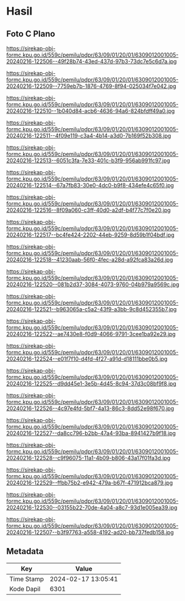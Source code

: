 # Hasil

## Foto C Plano

https://sirekap-obj-formc.kpu.go.id/559c/pemilu/pdpr/63/09/01/20/01/6309012001005-20240216-122506--49f28b74-43ed-437d-97b3-73dc7e5c6d7a.jpg

https://sirekap-obj-formc.kpu.go.id/559c/pemilu/pdpr/63/09/01/20/01/6309012001005-20240216-122509--7759eb7b-1876-4769-8f94-025034f7e042.jpg

https://sirekap-obj-formc.kpu.go.id/559c/pemilu/pdpr/63/09/01/20/01/6309012001005-20240216-122510--1b040d84-acb6-4636-94a6-824bfdff49a0.jpg

https://sirekap-obj-formc.kpu.go.id/559c/pemilu/pdpr/63/09/01/20/01/6309012001005-20240216-122511--4f09e119-c3a4-4b14-a3d0-7b169f52b308.jpg

https://sirekap-obj-formc.kpu.go.id/559c/pemilu/pdpr/63/09/01/20/01/6309012001005-20240216-122513--6051c3fa-7e33-401c-b3f9-956ab991fc97.jpg

https://sirekap-obj-formc.kpu.go.id/559c/pemilu/pdpr/63/09/01/20/01/6309012001005-20240216-122514--67a7fb83-30e0-4dc0-b9f8-434efe4c65f0.jpg

https://sirekap-obj-formc.kpu.go.id/559c/pemilu/pdpr/63/09/01/20/01/6309012001005-20240216-122516--8f09a060-c3ff-40d0-a2df-b4f77c7f0e20.jpg

https://sirekap-obj-formc.kpu.go.id/559c/pemilu/pdpr/63/09/01/20/01/6309012001005-20240216-122517--bc4fe424-2202-44eb-9259-8d59b1f04bdf.jpg

https://sirekap-obj-formc.kpu.go.id/559c/pemilu/pdpr/63/09/01/20/01/6309012001005-20240216-122518--41230aab-56f0-4fec-a28d-a92fca83a26d.jpg

https://sirekap-obj-formc.kpu.go.id/559c/pemilu/pdpr/63/09/01/20/01/6309012001005-20240216-122520--081b2d37-3084-4073-9760-04b979a9569c.jpg

https://sirekap-obj-formc.kpu.go.id/559c/pemilu/pdpr/63/09/01/20/01/6309012001005-20240216-122521--b963065a-c5a2-43f9-a3bb-9c8d452355b7.jpg

https://sirekap-obj-formc.kpu.go.id/559c/pemilu/pdpr/63/09/01/20/01/6309012001005-20240216-122522--ae7430e8-f0d9-4066-9791-3cee1ba92e29.jpg

https://sirekap-obj-formc.kpu.go.id/559c/pemilu/pdpr/63/09/01/20/01/6309012001005-20240216-122524--e01f7f10-d4fd-4f27-a91d-d18111bbe0b5.jpg

https://sirekap-obj-formc.kpu.go.id/559c/pemilu/pdpr/63/09/01/20/01/6309012001005-20240216-122525--d9dd45e1-3e5b-4d45-8c94-37d3c08bf9f8.jpg

https://sirekap-obj-formc.kpu.go.id/559c/pemilu/pdpr/63/09/01/20/01/6309012001005-20240216-122526--4c97e4fd-5bf7-4a13-86c3-8dd52e98f670.jpg

https://sirekap-obj-formc.kpu.go.id/559c/pemilu/pdpr/63/09/01/20/01/6309012001005-20240216-122527--da8cc796-b2bb-47a4-93ba-8941427b9f18.jpg

https://sirekap-obj-formc.kpu.go.id/559c/pemilu/pdpr/63/09/01/20/01/6309012001005-20240216-122528--c9f96075-11a1-4b09-b806-43a17f01fa3d.jpg

https://sirekap-obj-formc.kpu.go.id/559c/pemilu/pdpr/63/09/01/20/01/6309012001005-20240216-122529--ffbb75b2-e942-479a-b67f-471912bca879.jpg

https://sirekap-obj-formc.kpu.go.id/559c/pemilu/pdpr/63/09/01/20/01/6309012001005-20240216-122530--03155b22-70de-4a04-a8c7-93d1e005ea39.jpg

https://sirekap-obj-formc.kpu.go.id/559c/pemilu/pdpr/63/09/01/20/01/6309012001005-20240216-122507--b3f97763-a558-4192-ad20-bb737fedb158.jpg


## Metadata

| Key        | Value               |
| ---------- | ------------------- |
| Time Stamp | 2024-02-17 13:05:41 |
| Kode Dapil | 6301                |



